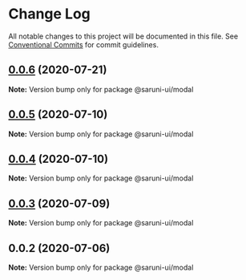 # Change Log

All notable changes to this project will be documented in this file.
See [Conventional Commits](https://conventionalcommits.org) for commit guidelines.

## [0.0.6](https://github.com/tambium/saruni-ui/compare/@saruni-ui/modal@0.0.5...@saruni-ui/modal@0.0.6) (2020-07-21)

**Note:** Version bump only for package @saruni-ui/modal





## [0.0.5](https://github.com/tambium/saruni-ui/compare/@saruni-ui/modal@0.0.4...@saruni-ui/modal@0.0.5) (2020-07-10)

**Note:** Version bump only for package @saruni-ui/modal





## [0.0.4](https://github.com/tambium/saruni-ui/compare/@saruni-ui/modal@0.0.3...@saruni-ui/modal@0.0.4) (2020-07-10)

**Note:** Version bump only for package @saruni-ui/modal





## [0.0.3](https://github.com/tambium/saruni-ui/compare/@saruni-ui/modal@0.0.2...@saruni-ui/modal@0.0.3) (2020-07-09)

**Note:** Version bump only for package @saruni-ui/modal





## 0.0.2 (2020-07-06)

**Note:** Version bump only for package @saruni-ui/modal
